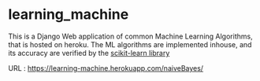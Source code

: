 # learning_machine

This is a Django Web application of common Machine Learning Algorithms, that is hosted on heroku.
The ML algorithms are implemented inhouse, and its accuracy are verified by the [scikit-learn library](http://scikit-learn.org/stable/index.html)

URL : <https://learning-machine.herokuapp.com/naiveBayes/>

